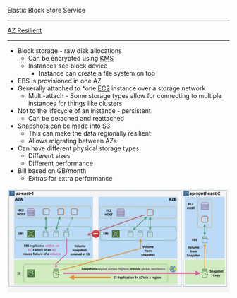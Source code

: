 Elastic Block Store Service
***
[AZ Resilient](../../Fundamentals/Resilience.md#AZ)
***

- Block storage - raw disk allocations
	- Can be encrypted using [KMS](../../Security/KMS/KMS.md)
	- Instances see block device
		- Instance can create a file system on top
- EBS is provisioned in one AZ
- Generally attached to \*one [EC2](../../Compute/EC2/EC2.md) instance over a storage network
	- Multi-attach - Some storage types allow for connecting to multiple instances for things like clusters
- Not to the lifecycle of an instance - persistent
	- Can be detached and reattached
- Snapshots can be made into [S3](../S3/S3.md)
	- This can make the data regionally resilient
	- Allows migrating between AZs
- Can have different physical storage types
	- Different sizes
	- Different performance
- Bill based on GB/month
	- Extras for extra performance

![Pasted image 20250301132222.png](_atts/Pasted%20image%2020250301132222.png)